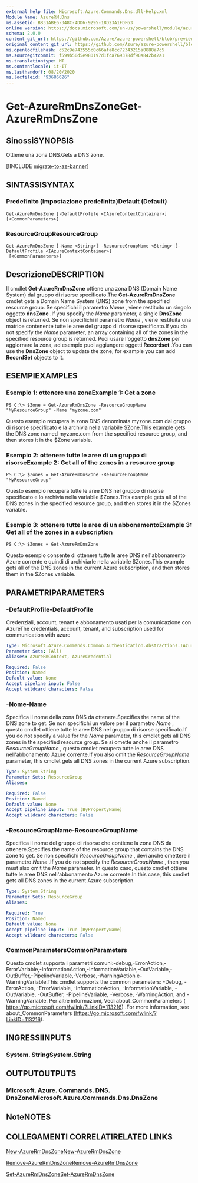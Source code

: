 ```yaml
---
external help file: Microsoft.Azure.Commands.Dns.dll-Help.xml
Module Name: AzureRM.Dns
ms.assetid: B831ABE6-348C-4DD6-9295-18D23A1FDF63
online version: https://docs.microsoft.com/en-us/powershell/module/azurerm.dns/get-azurermdnszone
schema: 2.0.0
content_git_url: https://github.com/Azure/azure-powershell/blob/preview/src/ResourceManager/Dns/Commands.Dns/help/Get-AzureRmDnsZone.md
original_content_git_url: https://github.com/Azure/azure-powershell/blob/preview/src/ResourceManager/Dns/Commands.Dns/help/Get-AzureRmDnsZone.md
ms.openlocfilehash: c52c9e743555c0c66afa8cc72343215a0888a7c5
ms.sourcegitcommit: f599b50d5e980197d1fca769378df90a842b42a1
ms.translationtype: MT
ms.contentlocale: it-IT
ms.lasthandoff: 08/20/2020
ms.locfileid: "93686626"
---
```

# <span data-ttu-id="81cf0-101">Get-AzureRmDnsZone</span><span class="sxs-lookup"><span data-stu-id="81cf0-101">Get-AzureRmDnsZone</span></span>

## <span data-ttu-id="81cf0-102">Sinossi</span><span class="sxs-lookup"><span data-stu-id="81cf0-102">SYNOPSIS</span></span>
<span data-ttu-id="81cf0-103">Ottiene una zona DNS.</span><span class="sxs-lookup"><span data-stu-id="81cf0-103">Gets a DNS zone.</span></span>

[!INCLUDE [migrate-to-az-banner](../../includes/migrate-to-az-banner.md)]

## <span data-ttu-id="81cf0-104">SINTASSI</span><span class="sxs-lookup"><span data-stu-id="81cf0-104">SYNTAX</span></span>

### <span data-ttu-id="81cf0-105">Predefinito (impostazione predefinita)</span><span class="sxs-lookup"><span data-stu-id="81cf0-105">Default (Default)</span></span>
```
Get-AzureRmDnsZone [-DefaultProfile <IAzureContextContainer>] [<CommonParameters>]
```

### <span data-ttu-id="81cf0-106">ResourceGroup</span><span class="sxs-lookup"><span data-stu-id="81cf0-106">ResourceGroup</span></span>
```
Get-AzureRmDnsZone [-Name <String>] -ResourceGroupName <String> [-DefaultProfile <IAzureContextContainer>]
 [<CommonParameters>]
```

## <span data-ttu-id="81cf0-107">Descrizione</span><span class="sxs-lookup"><span data-stu-id="81cf0-107">DESCRIPTION</span></span>
<span data-ttu-id="81cf0-108">Il cmdlet **Get-AzureRmDnsZone** ottiene una zona DNS (Domain Name System) dal gruppo di risorse specificato.</span><span class="sxs-lookup"><span data-stu-id="81cf0-108">The **Get-AzureRmDnsZone** cmdlet gets a Domain Name System (DNS) zone from the specified resource group.</span></span>
<span data-ttu-id="81cf0-109">Se specifichi il parametro *Name* , viene restituito un singolo oggetto **dnsZone** .</span><span class="sxs-lookup"><span data-stu-id="81cf0-109">If you specify the *Name* parameter, a single **DnsZone** object is returned.</span></span>
<span data-ttu-id="81cf0-110">Se non specifichi il parametro *Name* , viene restituita una matrice contenente tutte le aree del gruppo di risorse specificato.</span><span class="sxs-lookup"><span data-stu-id="81cf0-110">If you do not specify the *Name* parameter, an array containing all of the zones in the specified resource group is returned.</span></span>
<span data-ttu-id="81cf0-111">Puoi usare l'oggetto **dnsZone** per aggiornare la zona, ad esempio puoi aggiungere oggetti **Recordset** .</span><span class="sxs-lookup"><span data-stu-id="81cf0-111">You can use the **DnsZone** object to update the zone, for example you can add **RecordSet** objects to it.</span></span>

## <span data-ttu-id="81cf0-112">ESEMPI</span><span class="sxs-lookup"><span data-stu-id="81cf0-112">EXAMPLES</span></span>

### <span data-ttu-id="81cf0-113">Esempio 1: ottenere una zona</span><span class="sxs-lookup"><span data-stu-id="81cf0-113">Example 1: Get a zone</span></span>
```
PS C:\> $Zone = Get-AzureRmDnsZone -ResourceGroupName "MyResourceGroup" -Name "myzone.com"
```

<span data-ttu-id="81cf0-114">Questo esempio recupera la zona DNS denominata myzone.com dal gruppo di risorse specificato e la archivia nella variabile $Zone.</span><span class="sxs-lookup"><span data-stu-id="81cf0-114">This example gets the DNS zone named myzone.com from the specified resource group, and then stores it in the $Zone variable.</span></span>

### <span data-ttu-id="81cf0-115">Esempio 2: ottenere tutte le aree di un gruppo di risorse</span><span class="sxs-lookup"><span data-stu-id="81cf0-115">Example 2: Get all of the zones in a resource group</span></span>
```
PS C:\> $Zones = Get-AzureRmDnsZone -ResourceGroupName "MyResourceGroup"
```

<span data-ttu-id="81cf0-116">Questo esempio recupera tutte le aree DNS nel gruppo di risorse specificato e lo archivia nella variabile $Zones.</span><span class="sxs-lookup"><span data-stu-id="81cf0-116">This example gets all of the DNS zones in the specified resource group, and then stores it in the $Zones variable.</span></span>

### <span data-ttu-id="81cf0-117">Esempio 3: ottenere tutte le aree di un abbonamento</span><span class="sxs-lookup"><span data-stu-id="81cf0-117">Example 3: Get all of the zones in a subscription</span></span>
```
PS C:\> $Zones = Get-AzureRmDnsZone
```

<span data-ttu-id="81cf0-118">Questo esempio consente di ottenere tutte le aree DNS nell'abbonamento Azure corrente e quindi di archiviarle nella variabile $Zones.</span><span class="sxs-lookup"><span data-stu-id="81cf0-118">This example gets all of the DNS zones in the current Azure subscription, and then stores them in the $Zones variable.</span></span>

## <span data-ttu-id="81cf0-119">PARAMETRI</span><span class="sxs-lookup"><span data-stu-id="81cf0-119">PARAMETERS</span></span>

### <span data-ttu-id="81cf0-120">-DefaultProfile</span><span class="sxs-lookup"><span data-stu-id="81cf0-120">-DefaultProfile</span></span>
<span data-ttu-id="81cf0-121">Credenziali, account, tenant e abbonamento usati per la comunicazione con Azure</span><span class="sxs-lookup"><span data-stu-id="81cf0-121">The credentials, account, tenant, and subscription used for communication with azure</span></span>

```yaml
Type: Microsoft.Azure.Commands.Common.Authentication.Abstractions.IAzureContextContainer
Parameter Sets: (All)
Aliases: AzureRmContext, AzureCredential

Required: False
Position: Named
Default value: None
Accept pipeline input: False
Accept wildcard characters: False
```

### <span data-ttu-id="81cf0-122">-Nome</span><span class="sxs-lookup"><span data-stu-id="81cf0-122">-Name</span></span>
<span data-ttu-id="81cf0-123">Specifica il nome della zona DNS da ottenere.</span><span class="sxs-lookup"><span data-stu-id="81cf0-123">Specifies the name of the DNS zone to get.</span></span>
<span data-ttu-id="81cf0-124">Se non specifichi un valore per il parametro *Name* , questo cmdlet ottiene tutte le aree DNS nel gruppo di risorse specificato.</span><span class="sxs-lookup"><span data-stu-id="81cf0-124">If you do not specify a value for the *Name* parameter, this cmdlet gets all DNS zones in the specified resource group.</span></span>
<span data-ttu-id="81cf0-125">Se si omette anche il parametro *ResourceGroupName* , questo cmdlet recupera tutte le aree DNS nell'abbonamento Azure corrente.</span><span class="sxs-lookup"><span data-stu-id="81cf0-125">If you also omit the *ResourceGroupName* parameter, this cmdlet gets all DNS zones in the current Azure subscription.</span></span>

```yaml
Type: System.String
Parameter Sets: ResourceGroup
Aliases:

Required: False
Position: Named
Default value: None
Accept pipeline input: True (ByPropertyName)
Accept wildcard characters: False
```

### <span data-ttu-id="81cf0-126">-ResourceGroupName</span><span class="sxs-lookup"><span data-stu-id="81cf0-126">-ResourceGroupName</span></span>
<span data-ttu-id="81cf0-127">Specifica il nome del gruppo di risorse che contiene la zona DNS da ottenere.</span><span class="sxs-lookup"><span data-stu-id="81cf0-127">Specifies the name of the resource group that contains the DNS zone to get.</span></span>
<span data-ttu-id="81cf0-128">Se non specifichi *ResourceGroupName* , devi anche omettere il parametro *Name* .</span><span class="sxs-lookup"><span data-stu-id="81cf0-128">If you do not specify the *ResourceGroupName* , then you must also omit the *Name* parameter.</span></span>
<span data-ttu-id="81cf0-129">In questo caso, questo cmdlet ottiene tutte le aree DNS nell'abbonamento Azure corrente.</span><span class="sxs-lookup"><span data-stu-id="81cf0-129">In this case, this cmdlet gets all DNS zones in the current Azure subscription.</span></span>

```yaml
Type: System.String
Parameter Sets: ResourceGroup
Aliases:

Required: True
Position: Named
Default value: None
Accept pipeline input: True (ByPropertyName)
Accept wildcard characters: False
```

### <span data-ttu-id="81cf0-130">CommonParameters</span><span class="sxs-lookup"><span data-stu-id="81cf0-130">CommonParameters</span></span>
<span data-ttu-id="81cf0-131">Questo cmdlet supporta i parametri comuni:-debug,-ErrorAction,-ErrorVariable,-InformationAction,-InformationVariable,-OutVariable,-OutBuffer,-PipelineVariable,-Verbose,-WarningAction e-WarningVariable.</span><span class="sxs-lookup"><span data-stu-id="81cf0-131">This cmdlet supports the common parameters: -Debug, -ErrorAction, -ErrorVariable, -InformationAction, -InformationVariable, -OutVariable, -OutBuffer, -PipelineVariable, -Verbose, -WarningAction, and -WarningVariable.</span></span> <span data-ttu-id="81cf0-132">Per altre informazioni, Vedi about_CommonParameters ( https://go.microsoft.com/fwlink/?LinkID=113216) .</span><span class="sxs-lookup"><span data-stu-id="81cf0-132">For more information, see about_CommonParameters (https://go.microsoft.com/fwlink/?LinkID=113216).</span></span>

## <span data-ttu-id="81cf0-133">INGRESSI</span><span class="sxs-lookup"><span data-stu-id="81cf0-133">INPUTS</span></span>

### <span data-ttu-id="81cf0-134">System. String</span><span class="sxs-lookup"><span data-stu-id="81cf0-134">System.String</span></span>

## <span data-ttu-id="81cf0-135">OUTPUT</span><span class="sxs-lookup"><span data-stu-id="81cf0-135">OUTPUTS</span></span>

### <span data-ttu-id="81cf0-136">Microsoft. Azure. Commands. DNS. DnsZone</span><span class="sxs-lookup"><span data-stu-id="81cf0-136">Microsoft.Azure.Commands.Dns.DnsZone</span></span>

## <span data-ttu-id="81cf0-137">Note</span><span class="sxs-lookup"><span data-stu-id="81cf0-137">NOTES</span></span>

## <span data-ttu-id="81cf0-138">COLLEGAMENTI CORRELATI</span><span class="sxs-lookup"><span data-stu-id="81cf0-138">RELATED LINKS</span></span>

[<span data-ttu-id="81cf0-139">New-AzureRmDnsZone</span><span class="sxs-lookup"><span data-stu-id="81cf0-139">New-AzureRmDnsZone</span></span>](./New-AzureRmDnsZone.md)

[<span data-ttu-id="81cf0-140">Remove-AzureRmDnsZone</span><span class="sxs-lookup"><span data-stu-id="81cf0-140">Remove-AzureRmDnsZone</span></span>](./Remove-AzureRmDnsZone.md)

[<span data-ttu-id="81cf0-141">Set-AzureRmDnsZone</span><span class="sxs-lookup"><span data-stu-id="81cf0-141">Set-AzureRmDnsZone</span></span>](./Set-AzureRmDnsZone.md)
